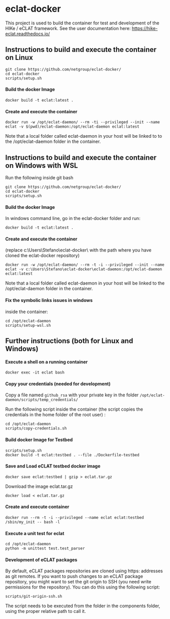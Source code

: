# eclat-docker

This project is used to build the container for test and development of the HIKe / eCLAT framework.
See the user documentation here: https://hike-eclat.readthedocs.io/

## Instructions to build and execute the container on Linux

```shell
git clone https://github.com/netgroup/eclat-docker/
cd eclat-docker
scripts/setup.sh
```
#### Build the docker Image

```shell
docker build -t eclat:latest .
```
#### Create and execute the container

```shell
docker run -w /opt/eclat-daemon/ --rm -ti --privileged --init --name eclat -v $(pwd)/eclat-daemon:/opt/eclat-daemon eclat:latest
```

Note that a local folder called eclat-daemon in your host will be linked to to the /opt/eclat-daemon folder in the container.

## Instructions to build and execute the container on Windows with WSL

Run the following inside git bash

```shell
git clone https://github.com/netgroup/eclat-docker/
cd eclat-docker
scripts/setup.sh
```
#### Build the docker Image

In windows command line, go in the eclat-docker folder and run:
```shell
docker build -t eclat:latest .
```

#### Create and execute the container
(replace c:\Users\Stefano\eclat-docker\ with the path where you have cloned the eclat-docker repository)

```shell
docker run -w /opt/eclat-daemon/ --rm -t -i --privileged --init --name eclat -v c:\Users\Stefano\eclat-docker\eclat-daemon:/opt/eclat-daemon eclat:latest
```

Note that a local folder called eclat-daemon in your host will be linked to the /opt/eclat-daemon folder in the container.

#### Fix the symbolic links issues in windows

inside the container:

```shell
cd /opt/eclat-daemon
scripts/setup-wsl.sh
```

## Further instructions (both for Linux and Windows)

#### Execute a shell on a running container

```shell
docker exec -it eclat bash
```
#### Copy your credentials (needed for development)

Copy a file named `github_rsa` with your private key in the folder `/opt/eclat-daemon/scripts/temp_credentials/`

Run the following script inside the container (the script copies the credentials in the home folder of the root user) :

```shell
cd /opt/eclat-daemon
scripts/copy-credentials.sh
```

#### Build docker Image for Testbed

```shell
scripts/setup.sh
docker build -t eclat:testbed . --file ./Dockerfile-testbed
```

#### Save and Load eCLAT testbed docker image

```shell
docker save eclat:testbed | gzip > eclat.tar.gz
```

Download the image eclat.tar.gz

```shell
docker load < eclat.tar.gz
```

#### Create and execute container

```shell
docker run --rm -t -i --privileged --name eclat eclat:testbed  /sbin/my_init -- bash -l 
```
#### Execute a unit test for eclat

```shell
cd /opt/eclat-daemon
python -m unittest test.test_parser
```

#### Development of eCLAT packages

By default, eCLAT packages repositories are cloned using https: addresses as git remotes. If you want to push changes to an eCLAT package repository, you might want to set the git origin to SSH (you need write permissions for the repository). You can do this using the following script:

```
scripts/git-origin-ssh.sh
```

The script needs to be executed from the folder in the components folder, using the proper relative path to call it.

